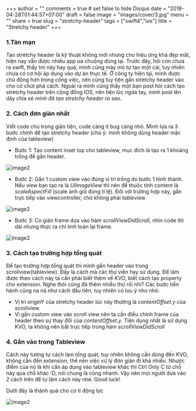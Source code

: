 +++
author = ""
comments = true	# set false to hide Disqus
date = "2018-04-28T01:44:57+07:00"
draft = false
image = "images/cover/3.jpg"
menu = ""
share = true
slug = "stretchy-header"
tags = ["swift4","ios"]
title = "Stretchy header"
+++

### 1.Tản mạn

Tạo stretchy header là kỹ thuật không mới nhưng cho hiệu ứng khá đẹp mắt, hiện nay vẫn được nhiều app ưa chuộng dùng lại. Trước đây, hồi còn chưa ra swift, thấy trò này hay quá, mình cũng mày mò tự tạo một cái, tuy nhiên chưa có cơ hội áp dụng vào dự án thực tế. Ở công ty hiện tại, mình được chủ động hơn trong công việc, nên cũng tùy tiện gắn stretchy header vào cho có chút phá cách. Ngoài ra mình cũng thấy một bạn post hỏi cách tạo stretchy header trên cộng đồng IOS, nên tiện lúc ngứa tay, mình post lên dây chia sẻ *mình đã tạo stretchy header ra sao*.

### 2. Cách đơn giản nhất

Viết code chú trọng giản tiện, code càng ít bug càng nhỏ. Mình lựa ra 3 bước chính để tạo stretchy header (chú ý: mình không dùng header mặc định của tableview)

  - Bước 1: Tạo content inset top cho tableview, mục đích là tạo ra 1 khoảng trống để gắn header.

  ![image2](/hugosite/images/note/stretchy-header-1.png)

  - Bước 2: Gắn 1 custom view vào đúng vị trí trống do bước 1 hình thành. Nếu view bạn tạo ra là *UIImageView* thì nên để thuộc tính content là *scaleAspectFill* (scale ảnh giữ đúng tỉ lệ). Đối với trường hợp này, gắn trực tiếp vào viewcontroller, chứ không phải *tableview*

  ![image2](/hugosite/images/note/stretchy-header-2.png)

  - Bước 3: Co giãn frame dựa vào hàm *scrollViewDidScroll*, nhìn code thì dài nhưng thực ra chỉ tính toán lại frame.

  ![image2](/hugosite/images/note/stretchy-header-3.png)

### 3. Cách tạo trường hợp tổng quát

Để tạo trường hợp tổng quát thì mình gắn header vào trong scrollview(tableview). Đây là cách mà các thư viện hay sử dụng. Để làm được theo cách này ta cần phải biết thêm về KVO, biết cách tạo property cho extension. Nghe thôi cũng đã thêm nhiều thứ rồi nhỉ? Các bước tiến hành cũng na ná như cách đầu tiên, tuy nhiên có lưu ý nho nhỏ: 

  - Vị trí originY của stretchy header lúc này thường là *contentOffset.y* của scrollview.
  - Vì gắn custom view vào scroll view nên ta cần điều chỉnh frame của header theo sự thay đổi của *contentOffset.y*. Tiện dụng nhất là sử dụng KVO, ta không nên bắt trực tiếp trong hàm *scrollViewDidScroll*

### 4. Gắn vào trong Tableview

Cách này tương tự cách làm tổng quát, tuy nhiên không cần dùng đến KVO, không cần đến extension, thế nên việc xử lý đơn giản đi khá nhiều. Nhược điểm của nó là khi cần áp dụng vào tableview khác thì Ctrl Only C từ chỗ này qua chỗ khác :D, nói chung là cũng nhanh. Vậy nên mọi người dựa vào 2 cách trên để tự làm cách này nhé. Good luck!

Dưới đây là thành quả cho có tí động lực

![image2](https://media.giphy.com/media/5tkNzzBCp7GCyLAIYT/giphy.gif)







